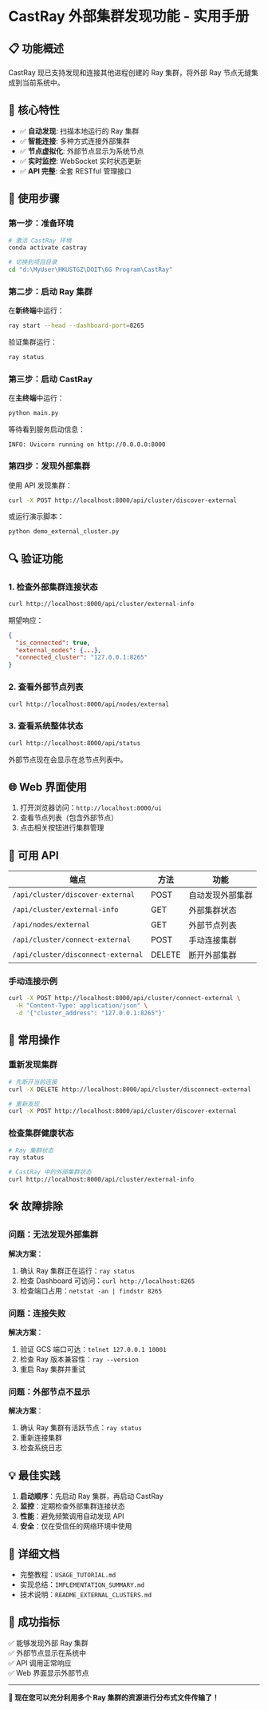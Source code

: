 # CastRay 外部集群发现功能 - 实用手册

## 📋 功能概述

CastRay 现已支持发现和连接其他进程创建的 Ray 集群，将外部 Ray 节点无缝集成到当前系统中。

## 🎯 核心特性

- ✅ **自动发现**: 扫描本地运行的 Ray 集群
- ✅ **智能连接**: 多种方式连接外部集群  
- ✅ **节点虚拟化**: 外部节点显示为系统节点
- ✅ **实时监控**: WebSocket 实时状态更新
- ✅ **API 完整**: 全套 RESTful 管理接口

## 🚀 使用步骤

### 第一步：准备环境
```bash
# 激活 CastRay 环境
conda activate castray

# 切换到项目目录
cd "d:\MyUser\HKUSTGZ\DOIT\6G Program\CastRay"
```

### 第二步：启动 Ray 集群
在**新终端**中运行：
```bash
ray start --head --dashboard-port=8265
```

验证集群运行：
```bash
ray status
```

### 第三步：启动 CastRay
在**主终端**中运行：
```bash
python main.py
```

等待看到服务启动信息：
```
INFO: Uvicorn running on http://0.0.0.0:8000
```

### 第四步：发现外部集群
使用 API 发现集群：
```bash
curl -X POST http://localhost:8000/api/cluster/discover-external
```

或运行演示脚本：
```bash
python demo_external_cluster.py
```

## 🔍 验证功能

### 1. 检查外部集群连接状态
```bash
curl http://localhost:8000/api/cluster/external-info
```

期望响应：
```json
{
  "is_connected": true,
  "external_nodes": {...},
  "connected_cluster": "127.0.0.1:8265"
}
```

### 2. 查看外部节点列表
```bash
curl http://localhost:8000/api/nodes/external
```

### 3. 查看系统整体状态
```bash
curl http://localhost:8000/api/status
```
外部节点现在会显示在总节点列表中。

## 🌐 Web 界面使用

1. 打开浏览器访问：`http://localhost:8000/ui`
2. 查看节点列表（包含外部节点）
3. 点击相关按钮进行集群管理

## 📡 可用 API

| 端点 | 方法 | 功能 |
|------|------|------|
| `/api/cluster/discover-external` | POST | 自动发现外部集群 |
| `/api/cluster/external-info` | GET | 外部集群状态 |
| `/api/nodes/external` | GET | 外部节点列表 |
| `/api/cluster/connect-external` | POST | 手动连接集群 |
| `/api/cluster/disconnect-external` | DELETE | 断开外部集群 |

### 手动连接示例
```bash
curl -X POST http://localhost:8000/api/cluster/connect-external \
  -H "Content-Type: application/json" \
  -d '{"cluster_address": "127.0.0.1:8265"}'
```

## 🔧 常用操作

### 重新发现集群
```bash
# 先断开当前连接
curl -X DELETE http://localhost:8000/api/cluster/disconnect-external

# 重新发现
curl -X POST http://localhost:8000/api/cluster/discover-external
```

### 检查集群健康状态
```bash
# Ray 集群状态
ray status

# CastRay 中的外部集群状态
curl http://localhost:8000/api/cluster/external-info
```

## 🛠️ 故障排除

### 问题：无法发现外部集群

**解决方案**：
1. 确认 Ray 集群正在运行：`ray status`
2. 检查 Dashboard 可访问：`curl http://localhost:8265`
3. 检查端口占用：`netstat -an | findstr 8265`

### 问题：连接失败

**解决方案**：
1. 验证 GCS 端口可达：`telnet 127.0.0.1 10001`
2. 检查 Ray 版本兼容性：`ray --version`
3. 重启 Ray 集群并重试

### 问题：外部节点不显示

**解决方案**：
1. 确认 Ray 集群有活跃节点：`ray status`
2. 重新连接集群
3. 检查系统日志

## 💡 最佳实践

1. **启动顺序**：先启动 Ray 集群，再启动 CastRay
2. **监控**：定期检查外部集群连接状态
3. **性能**：避免频繁调用自动发现 API
4. **安全**：仅在受信任的网络环境中使用

## 📖 详细文档

- 完整教程：`USAGE_TUTORIAL.md`
- 实现总结：`IMPLEMENTATION_SUMMARY.md`
- 技术说明：`README_EXTERNAL_CLUSTERS.md`

## 🎉 成功指标

✅ 能够发现外部 Ray 集群  
✅ 外部节点显示在系统中  
✅ API 调用正常响应  
✅ Web 界面显示外部节点  

---

**🚀 现在您可以充分利用多个 Ray 集群的资源进行分布式文件传输了！**
